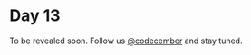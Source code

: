 # Day 13

To be revealed soon. Follow us [@codecember](https://twitter.com/codecember_ink) and stay tuned.
